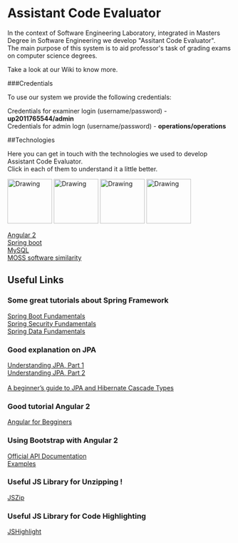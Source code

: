 # Assistant Code Evaluator

In the context of Software Engineering Laboratory, integrated in Masters Degree in Software Engineering we develop "Assitant Code Evaluator".<br>
The main purpose of this system is to aid professor's task of grading exams on computer science degrees.

Take a look at our Wiki to know more.



###Credentials

To use our system we provide the following credentials:

Credentials for examiner login (username/password) - __up2011765544/admin__ <br>
Credentials for admin logn (username/password) - __operations/operations__ <br>

##Technologies

Here you can get in touch with the technologies we used to develop Assistant Code Evaluator.<br>
Click in each of them to understand it a little better.

<img src="https://code-maven.com/img/angularjs.png" alt="Drawing" width="100px" height="100px"/>
<img src="https://www.seeklogo.net/wp-content/uploads/2011/06/java-logo-vector.png" alt="Drawing" width="100px" height="100px"/>
<img src="http://gettingstartedon.com/wp-content/uploads/2016/02/SpingIcon.png" alt="Drawing" width="100px" height="100px"/>
<img src="http://www.polisdetecnologia.com.br/wp-content/uploads/2016/09/mysql_hosting.png" alt="Drawing" width="100px" height="100px"/>


[Angular 2](https://angular.io/)<br>
[Spring boot](https://projects.spring.io/spring-boot/)<br>
[MySQL](http://www.mysql.com/)<br>
[MOSS software similarity](https://github.com/nordicway/moji)<br>


## Useful Links

### Some great tutorials about Spring Framework

[Spring Boot Fundamentals](https://www.youtube.com/playlist?list=PLGDwUiT1wr6-Fn3N2oqJpTdhGjFHnIIKY)<br>
[Spring Security Fundamentals](https://www.youtube.com/playlist?list=PLGDwUiT1wr6-cvT21QHjfB_9xf7b7k7a-)<br>
[Spring Data Fundamentals](https://www.youtube.com/playlist?list=PLGDwUiT1wr693flGbjtm0WoB_722X6lNc)<br>

### Good explanation on JPA

[Understanding JPA, Part 1](http://www.javaworld.com/article/2077817/java-se/understanding-jpa-part-1-the-object-oriented-paradigm-of-data-persistence.html)<br>
[Understanding JPA, Part 2](http://www.javaworld.com/article/2077819/java-se/understanding-jpa-part-2-relationships-the-jpa-way.html)<br>
<br>
[A beginner’s guide to JPA and Hibernate Cascade Types](https://vladmihalcea.com/2015/03/05/a-beginners-guide-to-jpa-and-hibernate-cascade-types/)

### Good tutorial Angular 2

[Angular for Begginers](https://www.udemy.com/angular-2-tutorial-for-beginners/)

### Using Bootstrap with Angular 2

[Official API Documentation](https://ng-bootstrap.github.io/#/home)<br>
[Examples](https://valor-software.com/ng2-bootstrap/#/)

### Useful JS Library for Unzipping !

[JSZip](https://stuk.github.io/jszip/)

### Useful JS Library for Code Highlighting

[JSHighlight](https://highlightjs.org/)

